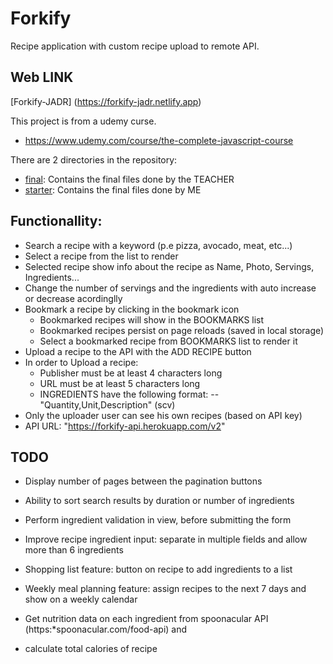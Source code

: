 # Forkify

Recipe application with custom recipe upload to remote API.

## Web LINK

[Forkify-JADR] (https://forkify-jadr.netlify.app)

This project is from a udemy curse.

- https://www.udemy.com/course/the-complete-javascript-course

There are 2 directories in the repository:

- [final](https://github.com/JoseAlbDR/forkify/tree/main/final): Contains the final files done by the TEACHER
- [starter](https://github.com/JoseAlbDR/forkify/tree/main/starter): Contains the final files done by ME

## Functionallity:

- Search a recipe with a keyword (p.e pizza, avocado, meat, etc...)
- Select a recipe from the list to render
- Selected recipe show info about the recipe as Name, Photo, Servings, Ingredients...
- Change the number of servings and the ingredients with auto increase or decrease acordinglly
- Bookmark a recipe by clicking in the bookmark icon
  - Bookmarked recipes will show in the BOOKMARKS list
  - Bookmarked recipes persist on page reloads (saved in local storage)
  - Select a bookmarked recipe from BOOKMARKS list to render it
- Upload a recipe to the API with the ADD RECIPE button
- In order to Upload a recipe:
  - Publisher must be at least 4 characters long
  - URL must be at least 5 characters long
  - INGREDIENTS have the following format:
    -- "Quantity,Unit,Description" (scv)
- Only the uploader user can see his own recipes (based on API key)
- API URL: "https://forkify-api.herokuapp.com/v2"

## TODO

- Display number of pages between the pagination buttons
- Ability to sort search results by duration or number of ingredients
- Perform ingredient validation in view, before submitting the form
- Improve recipe ingredient input: separate in multiple fields and allow more than 6 ingredients

- Shopping list feature: button on recipe to add ingredients to a list
- Weekly meal planning feature: assign recipes to the next 7 days and show on a weekly calendar
- Get nutrition data on each ingredient from spoonacular API (https:\*spoonacular.com/food-api) and
- calculate total calories of recipe
